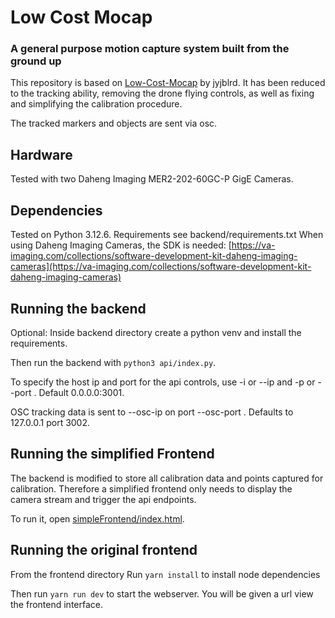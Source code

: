 # Low Cost Mocap

### A general purpose motion capture system built from the ground up

This repository is based on [Low-Cost-Mocap](https://github.com/jyjblrd/Low-Cost-Mocap) by jyjblrd.
It has been reduced to the tracking ability, removing the drone flying controls, as well as fixing and simplifying the calibration procedure.

The tracked markers and objects are sent via osc.

## Hardware

Tested with two Daheng Imaging MER2-202-60GC-P GigE Cameras.

## Dependencies

Tested on Python 3.12.6. Requirements see backend/requirements.txt
When using Daheng Imaging Cameras, the SDK is needed: [https://va-imaging.com/collections/software-development-kit-daheng-imaging-cameras](https://va-imaging.com/collections/software-development-kit-daheng-imaging-cameras)

## Running the backend

Optional: Inside backend directory create a python venv and install the requirements.

Then run the backend with `python3 api/index.py`.

To specify the host ip and port for the api controls, use -i or --ip <ip-address> and -p or --port <port>. Default 0.0.0.0:3001.

OSC tracking data is sent to --osc-ip <ip-address> on port --osc-port <port>. Defaults to 127.0.0.1 port 3002.

## Running the simplified Frontend

The backend is modified to store all calibration data and points captured for calibration. Therefore a simplified frontend only needs to display the camera stream and trigger the api endpoints.

To run it, open [simpleFrontend/index.html](simpleFrontend/index.html).

## Running the original frontend

From the frontend directory Run `yarn install` to install node dependencies 

Then run `yarn run dev` to start the webserver. You will be given a url view the frontend interface.